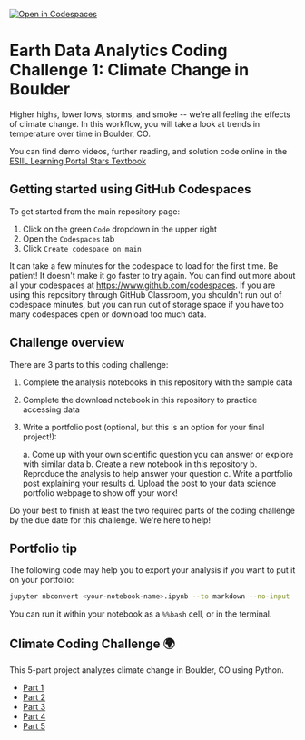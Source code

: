 [![Open in Codespaces](https://classroom.github.com/assets/launch-codespace-2972f46106e565e64193e422d61a12cf1da4916b45550586e14ef0a7c637dd04.svg)](https://classroom.github.com/open-in-codespaces?assignment_repo_id=20563448)
# Earth Data Analytics Coding Challenge 1: Climate Change in Boulder

Higher highs, lower lows, storms, and smoke -- we're all feeling the effects of climate change. In this workflow, you will take a look at trends in temperature over time in Boulder, CO.

You can find demo videos, further reading, and solution code online in the [ESIIL Learning Portal Stars Textbook](https://cu-esiil-edu.github.io/esiil-learning-portal/notebooks/01-climate/climate-shortcourse.html)

## Getting started using GitHub Codespaces

To get started from the main repository page:
  1. Click on the green `Code` dropdown in the upper right
  2. Open the `Codespaces` tab
  3. Click `Create codespace on main`

It can take a few minutes for the codespace to load for the first time. Be patient! It doesn't make it go faster to try again. You can find out more about all your codespaces at https://www.github.com/codespaces. If you are using this repository through GitHub Classroom, you shouldn't run out of codespace minutes, but you can run out of storage space if you have too many codespaces open or download too much data.

## Challenge overview

There are 3 parts to this coding challenge:

  1. Complete the analysis notebooks in this repository with the sample data
  2. Complete the download notebook in this repository to practice accessing data
  3. Write a portfolio post (optional, but this is an option for your final project!):
     
       a. Come up with your own scientific question you can answer or explore with similar data
       b. Create a new notebook in this repository
       b. Reproduce the analysis to help answer your question
       c. Write a portfolio post explaining your results
       d. Upload the post to your data science portfolio webpage to show off your work!

Do your best to finish at least the two required parts of the coding challenge by the due date for this challenge. We're here to help!

## Portfolio tip

The following code may help you to export your analysis if you want to put it on your portfolio:

```bash
jupyter nbconvert <your-notebook-name>.ipynb --to markdown --no-input
```

You can run it within your notebook as a `%%bash` cell, or in the terminal.

## Climate Coding Challenge 🌍

This 5-part project analyzes climate change in Boulder, CO using Python.

- [Part 1](https://github.com/aupl8245-cmyk/02-climate-aupl8245-cmyk/blob/main/Climate%20Coding%20Challenge,%20Part%201.ipynb)  
- [Part 2](https://github.com/aupl8245-cmyk/02-climate-aupl8245-cmyk/blob/main/Climate%20Coding%20Challenge,%20Part%202.ipynb)  
- [Part 3](https://github.com/aupl8245-cmyk/02-climate-aupl8245-cmyk/blob/main/Climate%20Coding%20Challenge,%20Part%203.ipynb)  
- [Part 4](https://github.com/aupl8245-cmyk/02-climate-aupl8245-cmyk/blob/main/Climate%20Coding%20Challenge,%20Part%204.ipynb)  
- [Part 5](https://github.com/aupl8245-cmyk/)

